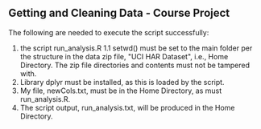 ## Getting and Cleaning Data - Course Project
The following are needed to execute the script successfully:

1. the script run_analysis.R
  1.1  setwd() must be set to the main folder per the structure in the data zip file, "UCI HAR Dataset", i.e., Home Directory.  The zip file directories and contents must not be tampered with.
2. Library dplyr must be installed, as this is loaded by the script.
3. My file, newCols.txt, must be in the Home Directory, as must run_analysis.R.
4. The script output, run_analysis.txt, will be produced in the Home Directory.

